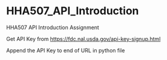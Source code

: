 # HHA507_API_Introduction
 HHA507 API Introduction Assignment

Get API Key from https://fdc.nal.usda.gov/api-key-signup.html

Append the API Key to end of URL in python file
